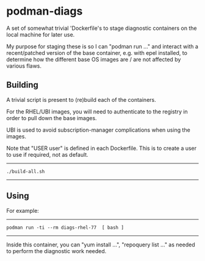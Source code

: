 # podman-diags

A set of somewhat trivial 'Dockerfile's to stage diagnostic containers
on the local machine for later use.

My purpose for staging these is so I can "podman run ..." and interact
with a recent/patched version of the base container, e.g. with epel
installed, to determine how the different base OS images are / are not
affected by various flaws.


## Building

A trivial script is present to (re)build each of the containers.

For the RHEL/UBI images, you will need to authenticate to the registry
in order to pull down the base images.

UBI is used to avoid subscription-manager complications when using
the images.

Note that "USER user" is defined in each Dockerfile.  This is to create
a user to use if required, not as default.


----

    ./build-all.sh

----



## Using

For example:

----

    podman run -ti --rm diags-rhel-77  [ bash ]

----

Inside this container, you can "yum install ...", "repoquery list ..." as
needed to perform the diagnostic work needed.


